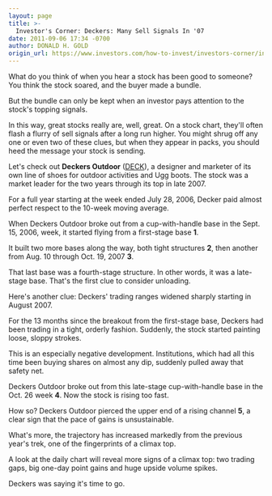```yaml
---
layout: page
title: >-
  Investor's Corner: Deckers: Many Sell Signals In '07
date: 2011-09-06 17:34 -0700
author: DONALD H. GOLD
origin_url: https://www.investors.com/how-to-invest/investors-corner/investors-corner-deckers-many-sell-signals-in-07/
---
```


What do you think of when you hear a stock has been good to someone? You think the stock soared, and the buyer made a bundle.

But the bundle can only be kept when an investor pays attention to the stock's topping signals.

In this way, great stocks really are, well, great. On a stock chart, they'll often flash a flurry of sell signals after a long run higher. You might shrug off any one or even two of these clues, but when they appear in packs, you should heed the message your stock is sending.

Let's check out **Deckers Outdoor** ([DECK](https://research.investors.com/quote.aspx?symbol=DECK)), a designer and marketer of its own line of shoes for outdoor activities and Ugg boots. The stock was a market leader for the two years through its top in late 2007.

For a full year starting at the week ended July 28, 2006, Decker paid almost perfect respect to the 10-week moving average.

When Deckers Outdoor broke out from a cup-with-handle base in the Sept. 15, 2006, week, it started flying from a first-stage base **1**.

It built two more bases along the way, both tight structures **2**, then another from Aug. 10 through Oct. 19, 2007 **3**.

That last base was a fourth-stage structure. In other words, it was a late-stage base. That's the first clue to consider unloading.

Here's another clue: Deckers' trading ranges widened sharply starting in August 2007.

For the 13 months since the breakout from the first-stage base, Deckers had been trading in a tight, orderly fashion. Suddenly, the stock started painting loose, sloppy strokes.

This is an especially negative development. Institutions, which had all this time been buying shares on almost any dip, suddenly pulled away that safety net.

Deckers Outdoor broke out from this late-stage cup-with-handle base in the Oct. 26 week **4**. Now the stock is rising too fast.

How so? Deckers Outdoor pierced the upper end of a rising channel **5**, a clear sign that the pace of gains is unsustainable.

What's more, the trajectory has increased markedly from the previous year's trek, one of the fingerprints of a climax top.

A look at the daily chart will reveal more signs of a climax top: two trading gaps, big one-day point gains and huge upside volume spikes.

Deckers was saying it's time to go.
